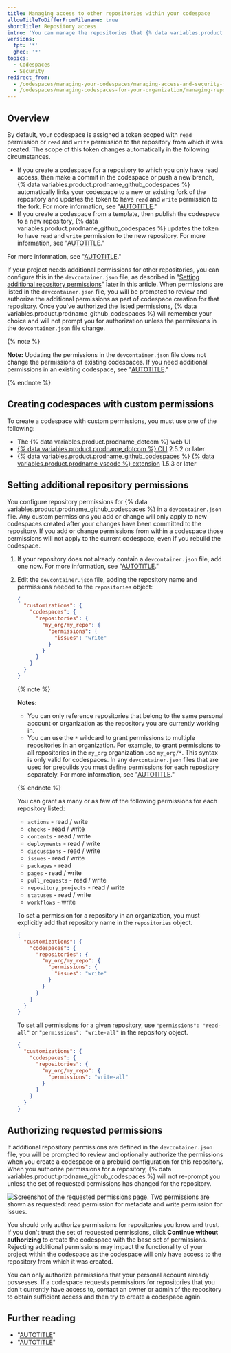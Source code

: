 ```yaml
---
title: Managing access to other repositories within your codespace
allowTitleToDifferFromFilename: true
shortTitle: Repository access
intro: 'You can manage the repositories that {% data variables.product.prodname_github_codespaces %} can access.'
versions:
  fpt: '*'
  ghec: '*'
topics:
  - Codespaces
  - Security
redirect_from:
  - /codespaces/managing-your-codespaces/managing-access-and-security-for-your-codespaces
  - /codespaces/managing-codespaces-for-your-organization/managing-repository-access-for-your-organizations-codespaces
---
```


## Overview

By default, your codespace is assigned a token scoped with `read` permission or `read` and `write` permission to the repository from which it was created. The scope of this token changes automatically in the following circumstances.
- If you create a codespace for a repository to which you only have read access, then make a commit in the codespace or push a new branch, {% data variables.product.prodname_github_codespaces %} automatically links your codespace to a new or existing fork of the repository and updates the token to have `read` and `write` permission to the fork. For more information, see "[AUTOTITLE](/codespaces/developing-in-a-codespace/using-source-control-in-your-codespace#about-automatic-forking)."
- If you create a codespace from a template, then publish the codespace to a new repository, {% data variables.product.prodname_github_codespaces %} updates the token to have `read` and `write` permission to the new repository. For more information, see "[AUTOTITLE](/codespaces/developing-in-a-codespace/creating-a-codespace-from-a-template#publishing-to-a-repository-on-github)."

For more information, see "[AUTOTITLE](/codespaces/reference/security-in-github-codespaces#authentication)."

If your project needs additional permissions for other repositories, you can configure this in the `devcontainer.json` file, as described in "[Setting additional repository permissions](#setting-additional-repository-permissions)" later in this article. When permissions are listed in the `devcontainer.json` file, you will be prompted to review and authorize the additional permissions as part of codespace creation for that repository. Once you've authorized the listed permissions, {% data variables.product.prodname_github_codespaces %} will remember your choice and will not prompt you for authorization unless the permissions in the `devcontainer.json` file change.

{% note %}

**Note:** Updating the permissions in the `devcontainer.json` file does not change the permissions of existing codespaces. If you need additional permissions in an existing codespace, see "[AUTOTITLE](/codespaces/troubleshooting/troubleshooting-authentication-to-a-repository#authenticating-to-repositories-that-you-didnt-create-the-codespace-from)."

{% endnote %}

## Creating codespaces with custom permissions

To create a codespace with custom permissions, you must use one of the following:
- The {% data variables.product.prodname_dotcom %} web UI
- [{% data variables.product.prodname_dotcom %} CLI](https://github.com/cli/cli/releases/latest) 2.5.2 or later
- [{% data variables.product.prodname_github_codespaces %} {% data variables.product.prodname_vscode %} extension](https://marketplace.visualstudio.com/items?itemName=GitHub.codespaces) 1.5.3 or later

## Setting additional repository permissions

You configure repository permissions for {% data variables.product.prodname_github_codespaces %} in a `devcontainer.json` file. Any custom permissions you add or change will only apply to new codespaces created after your changes have been committed to the repository. If you add or change permissions from within a codespace those permissions will not apply to the current codespace, even if you rebuild the codespace.

1. If your repository does not already contain a `devcontainer.json` file, add one now. For more information, see "[AUTOTITLE](/codespaces/setting-up-your-project-for-codespaces/adding-a-dev-container-configuration)."

1. Edit the `devcontainer.json` file, adding the repository name and permissions needed to the `repositories` object:

   ```json copy
   {
     "customizations": {
       "codespaces": {
         "repositories": {
           "my_org/my_repo": {
             "permissions": {
               "issues": "write"
             }
           }
         }
       }
     }
   }
   ```

   {% note %}

   **Notes:**
   - You can only reference repositories that belong to the same personal account or organization as the repository you are currently working in.
   - You can use the `*` wildcard to grant permissions to multiple repositories in an organization. For example, to grant permissions to all repositories in the `my_org` organization use `my_org/*`. This syntax is only valid for codespaces. In any `devcontainer.json` files that are used for prebuilds you must define permissions for each repository separately. For more information, see "[AUTOTITLE](/codespaces/prebuilding-your-codespaces/allowing-a-prebuild-to-access-other-repositories)."

   {% endnote %}

   You can grant as many or as few of the following permissions for each repository listed:
   - `actions` - read / write
   - `checks` - read / write
   - `contents` - read / write
   - `deployments` - read / write
   - `discussions` - read / write
   - `issues` - read / write
   - `packages` - read
   - `pages` - read / write
   - `pull_requests` - read / write
   - `repository_projects` - read / write
   - `statuses` - read / write
   - `workflows` - write

   To set a permission for a repository in an organization, you must explicitly add that repository name in the `repositories` object.

   ```json
   {
     "customizations": {
       "codespaces": {
         "repositories": {
           "my_org/my_repo": {
             "permissions": {
               "issues": "write"
             }
           }
         }
       }
     }
   }
   ```

   To set all permissions for a given repository, use `"permissions": "read-all"` or `"permissions": "write-all"` in the repository object.

   ```json
   {
     "customizations": {
       "codespaces": {
         "repositories": {
           "my_org/my_repo": {
             "permissions": "write-all"
           }
         }
       }
     }
   }
   ```

## Authorizing requested permissions

If additional repository permissions are defined in the `devcontainer.json` file, you will be prompted to review and optionally authorize the permissions when you create a codespace or a prebuild configuration for this repository. When you authorize permissions for a repository, {% data variables.product.prodname_github_codespaces %} will not re-prompt you unless the set of requested permissions has changed for the repository.

![Screenshot of the requested permissions page. Two permissions are shown as requested: read permission for metadata and write permission for issues.](/assets/images/help/codespaces/codespaces-accept-permissions.png)

You should only authorize permissions for repositories you know and trust. If you don't trust the set of requested permissions, click **Continue without authorizing** to create the codespace with the base set of permissions. Rejecting additional permissions may impact the functionality of your project within the codespace as the codespace will only have access to the repository from which it was created.

You can only authorize permissions that your personal account already possesses. If a codespace requests permissions for repositories that you don't currently have access to, contact an owner or admin of the repository to obtain sufficient access and then try to create a codespace again.

## Further reading

- "[AUTOTITLE](/codespaces/setting-your-user-preferences)"
- "[AUTOTITLE](/codespaces/customizing-your-codespace)"
